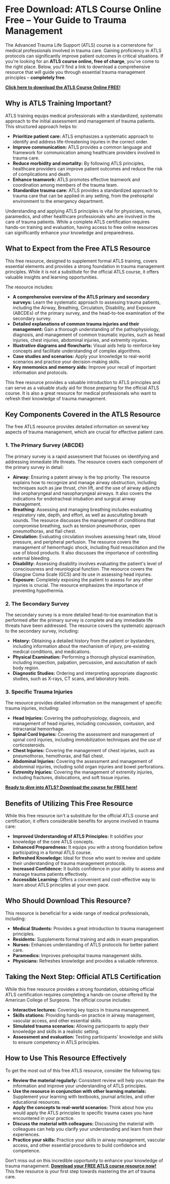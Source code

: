 # Free Download: ATLS Course Online Free – Your Guide to Trauma Management

The Advanced Trauma Life Support (ATLS) course is a cornerstone for medical professionals involved in trauma care. Gaining proficiency in ATLS protocols can significantly improve patient outcomes in critical situations. If you're looking for an **ATLS course online, free of charge**, you've come to the right place. Below, you'll find a link to download a comprehensive resource that will guide you through essential trauma management principles – **completely free**.

[**Click here to download the ATLS Course Online FREE!**](https://udemywork.com/atls-course-online-free)

## Why is ATLS Training Important?

ATLS training equips medical professionals with a standardized, systematic approach to the initial assessment and management of trauma patients. This structured approach helps to:

*   **Prioritize patient care:** ATLS emphasizes a systematic approach to identify and address life-threatening injuries in the correct order.
*   **Improve communication:** ATLS provides a common language and framework for communication among healthcare providers involved in trauma care.
*   **Reduce morbidity and mortality:** By following ATLS principles, healthcare providers can improve patient outcomes and reduce the risk of complications and death.
*   **Enhance teamwork:** ATLS promotes effective teamwork and coordination among members of the trauma team.
*   **Standardize trauma care:** ATLS provides a standardized approach to trauma care that can be applied in any setting, from the prehospital environment to the emergency department.

Understanding and applying ATLS principles is vital for physicians, nurses, paramedics, and other healthcare professionals who are involved in the care of trauma patients. While a complete ATLS certification requires hands-on training and evaluation, having access to free online resources can significantly enhance your knowledge and preparedness.

## What to Expect from the Free ATLS Resource

This free resource, designed to supplement formal ATLS training, covers essential elements and provides a strong foundation in trauma management principles. While it is not a substitute for the official ATLS course, it offers valuable insights and learning opportunities.

The resource includes:

*   **A comprehensive overview of the ATLS primary and secondary surveys:** Learn the systematic approach to assessing trauma patients, including the Airway, Breathing, Circulation, Disability, and Exposure (ABCDEs) of the primary survey, and the head-to-toe examination of the secondary survey.
*   **Detailed explanations of common trauma injuries and their management:** Gain a thorough understanding of the pathophysiology, diagnosis, and management of common traumatic injuries, such as head injuries, chest injuries, abdominal injuries, and extremity injuries.
*   **Illustrative diagrams and flowcharts:** Visual aids help to reinforce key concepts and facilitate understanding of complex algorithms.
*   **Case studies and scenarios:** Apply your knowledge to real-world scenarios and practice your decision-making skills.
*   **Key mnemonics and memory aids:** Improve your recall of important information and protocols.

This free resource provides a valuable introduction to ATLS principles and can serve as a valuable study aid for those preparing for the official ATLS course. It is also a great resource for medical professionals who want to refresh their knowledge of trauma management.

## Key Components Covered in the ATLS Resource

The free ATLS resource provides detailed information on several key aspects of trauma management, which are crucial for effective patient care.

### 1. The Primary Survey (ABCDE)

The primary survey is a rapid assessment that focuses on identifying and addressing immediate life threats. The resource covers each component of the primary survey in detail:

*   **Airway:** Ensuring a patent airway is the top priority. The resource explains how to recognize and manage airway obstruction, including techniques such as jaw thrust, chin lift, and the use of airway adjuncts like oropharyngeal and nasopharyngeal airways. It also covers the indications for endotracheal intubation and surgical airway management.
*   **Breathing:** Assessing and managing breathing includes evaluating respiratory rate, depth, and effort, as well as auscultating breath sounds. The resource discusses the management of conditions that compromise breathing, such as tension pneumothorax, open pneumothorax, and flail chest.
*   **Circulation:** Evaluating circulation involves assessing heart rate, blood pressure, and peripheral perfusion. The resource covers the management of hemorrhagic shock, including fluid resuscitation and the use of blood products. It also discusses the importance of controlling external bleeding.
*   **Disability:** Assessing disability involves evaluating the patient's level of consciousness and neurological function. The resource covers the Glasgow Coma Scale (GCS) and its use in assessing head injuries.
*   **Exposure:** Completely exposing the patient to assess for any other injuries is crucial. The resource emphasizes the importance of preventing hypothermia.

### 2. The Secondary Survey

The secondary survey is a more detailed head-to-toe examination that is performed after the primary survey is complete and any immediate life threats have been addressed. The resource covers the systematic approach to the secondary survey, including:

*   **History:** Obtaining a detailed history from the patient or bystanders, including information about the mechanism of injury, pre-existing medical conditions, and medications.
*   **Physical Examination:** Performing a thorough physical examination, including inspection, palpation, percussion, and auscultation of each body region.
*   **Diagnostic Studies:** Ordering and interpreting appropriate diagnostic studies, such as X-rays, CT scans, and laboratory tests.

### 3. Specific Trauma Injuries

The resource provides detailed information on the management of specific trauma injuries, including:

*   **Head Injuries:** Covering the pathophysiology, diagnosis, and management of head injuries, including concussion, contusion, and intracranial hemorrhage.
*   **Spinal Cord Injuries:** Covering the assessment and management of spinal cord injuries, including immobilization techniques and the use of corticosteroids.
*   **Chest Injuries:** Covering the management of chest injuries, such as pneumothorax, hemothorax, and flail chest.
*   **Abdominal Injuries:** Covering the assessment and management of abdominal injuries, including solid organ injuries and bowel perforations.
*   **Extremity Injuries:** Covering the management of extremity injuries, including fractures, dislocations, and soft tissue injuries.

[**Ready to dive into ATLS? Download the course for FREE here!**](https://udemywork.com/atls-course-online-free)

## Benefits of Utilizing This Free Resource

While this free resource isn't a substitute for the official ATLS course and certification, it offers considerable benefits for anyone involved in trauma care:

*   **Improved Understanding of ATLS Principles:** It solidifies your knowledge of the core ATLS concepts.
*   **Enhanced Preparedness:** It equips you with a strong foundation before participating in a formal ATLS course.
*   **Refreshed Knowledge:** Ideal for those who want to review and update their understanding of trauma management protocols.
*   **Increased Confidence:** It builds confidence in your ability to assess and manage trauma patients effectively.
*   **Accessible Learning:** Offers a convenient and cost-effective way to learn about ATLS principles at your own pace.

## Who Should Download This Resource?

This resource is beneficial for a wide range of medical professionals, including:

*   **Medical Students:** Provides a great introduction to trauma management principles.
*   **Residents:** Supplements formal training and aids in exam preparation.
*   **Nurses:** Enhances understanding of ATLS protocols for better patient care.
*   **Paramedics:** Improves prehospital trauma management skills.
*   **Physicians:** Refreshes knowledge and provides a valuable reference.

## Taking the Next Step: Official ATLS Certification

While this free resource provides a strong foundation, obtaining official ATLS certification requires completing a hands-on course offered by the American College of Surgeons. The official course includes:

*   **Interactive lectures:** Covering key topics in trauma management.
*   **Skills stations:** Providing hands-on practice in airway management, vascular access, and other essential skills.
*   **Simulated trauma scenarios:** Allowing participants to apply their knowledge and skills in a realistic setting.
*   **Assessment and evaluation:** Testing participants' knowledge and skills to ensure competency in ATLS principles.

## How to Use This Resource Effectively

To get the most out of this free ATLS resource, consider the following tips:

*   **Review the material regularly:** Consistent review will help you retain the information and improve your understanding of ATLS principles.
*   **Use the resource in conjunction with other learning materials:** Supplement your learning with textbooks, journal articles, and other educational resources.
*   **Apply the concepts to real-world scenarios:** Think about how you would apply the ATLS principles to specific trauma cases you have encountered in your practice.
*   **Discuss the material with colleagues:** Discussing the material with colleagues can help you clarify your understanding and learn from their experiences.
*   **Practice your skills:** Practice your skills in airway management, vascular access, and other essential procedures to build confidence and competence.

Don’t miss out on this incredible opportunity to enhance your knowledge of trauma management. **[Download your FREE ATLS course resource now!](https://udemywork.com/atls-course-online-free)** This free resource is your first step towards mastering the art of trauma care.
